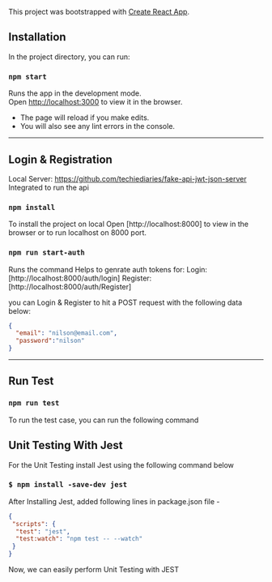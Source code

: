 This project was bootstrapped with [Create React App](https://github.com/facebook/create-react-app).

## Installation

In the project directory, you can run:

### `npm start`

Runs the app in the development mode.<br />
Open [http://localhost:3000](http://localhost:3000) to view it in the browser.

- The page will reload if you make edits.<br />
- You will also see any lint errors in the console.

----------------------------------------------

## Login & Registration

Local Server: https://github.com/techiediaries/fake-api-jwt-json-server 
Integrated to run the api

### `npm install`

To install the project on local
Open [http://localhost:8000] to view in the browser or to run localhost on 8000 port.

### `npm run start-auth`

Runs the command 
Helps to genrate auth tokens for:
Login: [http://localhost:8000/auth/login]
Register: [http://localhost:8000/auth/Register]

you can Login & Register to hit a POST request
with the following data below:

```json
{
  "email": "nilson@email.com",
  "password":"nilson"
}
```

--------------------------------

## Run Test

### `npm run test`

To run the test case, you can run the following command

## Unit Testing With Jest

For the Unit Testing
install Jest using the following command below

### `$ npm install -save-dev jest`

After Installing Jest,
added following lines in package.json file -

```json
{
 "scripts": {
  "test": "jest",
  "test:watch": "npm test -- --watch"
 }
}
```

Now, we can easily perform Unit Testing with JEST
